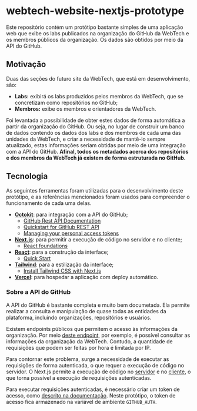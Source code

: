 # webtech-website-nextjs-prototype

Este repositório contém um protótipo bastante simples de uma aplicação web que exibe os labs publicados na organização do GitHub da WebTech e os membros públicos da organização. Os dados são obtidos por meio da API do GitHub.

## Motivação

Duas das seções do futuro site da WebTech, que está em desenvolvimento, são:

- **Labs:** exibirá os labs produzidos pelos membros da WebTech, que se concretizam como repositórios no GitHub;
- **Membros:** exibe os membros e orientadores da WebTech.

Foi levantada a possibilidade de obter estes dados de forma automática a partir da organização do GitHub. Ou seja, no lugar de construir um banco de dados contendo os dados dos labs e dos membros de cada uma das unidades da WebTech, e criar a necessidade de mantê-lo sempre atualizado, estas informações seriam obtidas por meio de uma integração com a API do GitHub. **Afinal, todos os metadados acerca dos repositórios e dos membros da WebTech já existem de forma estruturada no GitHub.**

## Tecnologia

As seguintes ferramentas foram utilizadas para o desenvolvimento deste protótipo, e as referências mencionados foram usados para compreender o funcionamento de cada uma delas.

- **[Octokit](https://github.com/octokit/octokit.js)**: para integração com a API do GitHub;
  - [GitHub Rest API Documentation](https://docs.github.com/en/rest)
  - [Quickstart for GitHub REST API](https://docs.github.com/en/rest/quickstart?apiVersion=2022-11-28)
  - [Managing your personal access tokens](https://docs.github.com/en/authentication/keeping-your-account-and-data-secure/managing-your-personal-access-tokens)
- **[Next.js](https://nextjs.org/)**: para permitir a execução de código no servidor e no cliente;
  - [React foundations](https://nextjs.org/learn/react-foundations)
- **[React](https://reactjs.org/)**: para a construção da interface;
  - [Quick Start](https://react.dev/learn)
- **[Tailwind](https://tailwindcss.com/)**: para a estilização da interface;
  - [Install Tailwind CSS with Next.js](https://tailwindcss.com/docs/guides/nextjs)
- **[Vercel](https://vercel.com/)**: para hospedar a aplicação com deploy automático.

### Sobre a API do GitHub

A API do GitHub é bastante completa e muito bem documetada. Ela permite realizar a consulta e manipulação de quase todas as entidades da plataforma, incluindo organizações, repositórios e usuários.

Existem endpoints públicos que permitem o acesso às informações da organização. Por meio [deste endpoint](https://api.github.com/orgs/WebTech-PUC-Minas), por exemplo, é possível consultar as informações da organização da WebTech. Contudo, a quantidade de requisições que podem ser feitas por hora é limitada por IP.

Para contornar este problema, surge a necessidade de executar as requisições de forma autenticada, o que requer a execução de código no servidor. O Next.js permite a execução de código no [servidor](https://nextjs.org/docs/app/building-your-application/rendering/server-components) e no [cliente](https://nextjs.org/docs/app/building-your-application/rendering/client-components), o que torna possível a execução de requisições autenticadas.

Para executar requisições autenticadas, é necessário criar um token de acesso, como [descrito na documentação](https://docs.github.com/en/authentication/keeping-your-account-and-data-secure/managing-your-personal-access-tokens). Neste protótipo, o token de acesso fica armazenado na variável de ambiente `GITHUB_AUTH`.

